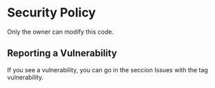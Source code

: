 # Security Policy
Only the owner can modify this code.

## Reporting a Vulnerability

If you see a vulnerability, you can go in the seccion Issues with the tag vulnerability. 
